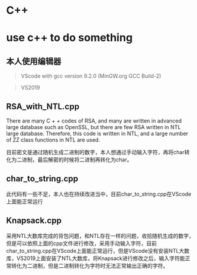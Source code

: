 # C++
# use c++ to do something
## 本人使用编辑器
> VScode with gcc version 9.2.0 (MinGW.org GCC Build-2)

> VS2019
## RSA_with_NTL.cpp
There are many C + + codes of RSA, and many are written in advanced large database such as OpenSSL, but there are few RSA written in NTL large database. 
Therefore, this code is written in NTL, and a large number of ZZ class functions in NTL are used.

目前密文是通过随机生成二进制的数字，本人想通过手动输入字符，再将char转化为二进制，最后解密的时候将二进制再转化为char。
## char_to_string.cpp
此代码有一些不足，本人也在持续改进当中，目前char_to_string.cpp在VScode上面能正常运行
## Knapsack.cpp
采用NTL大数库完成的背包问题，和NTL存在一样的问题，收拾随机生成的数字，但是可以依照上面的cpp文件进行修改，采用手动输入字符，目前char_to_string.cpp在VScode上面能正常运行，但是VScode没有安装NTL大数库，VS2019上面安装了NTL大数库，将Knapsack进行修改之后，输入字符能正常转化为二进制，但是二进制转化为字符时无法正常输出正确的字符。
